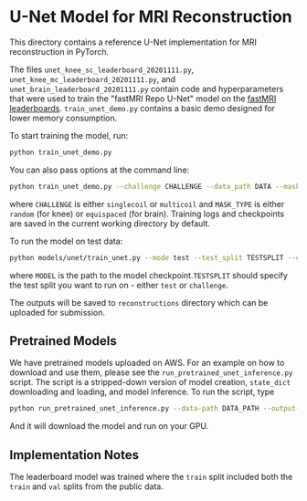 # U-Net Model for MRI Reconstruction

This directory contains a reference U-Net implementation for MRI reconstruction
in PyTorch.

The files `unet_knee_sc_leaderboard_20201111.py`,
`unet_knee_mc_leaderboard_20201111.py`, and
`unet_brain_leaderboard_20201111.py` contain code and hyperparameters that were
used to train the "fastMRI Repo U-Net" model on the
[fastMRI leaderboards](https://fastmri.org/leaderboards/).
`train_unet_demo.py` contains a basic demo designed for lower memory
consumption.

To start training the model, run:

```bash
python train_unet_demo.py
```

You can also pass options at the command line:

```bash
python train_unet_demo.py --challenge CHALLENGE --data_path DATA --mask_type MASK_TYPE
```

where `CHALLENGE` is either `singlecoil` or `multicoil` and `MASK_TYPE` is
either `random` (for knee) or `equispaced` (for brain). Training logs and
checkpoints are saved in the current working directory by default.

To run the model on test data:

```bash
python models/unet/train_unet.py --mode test --test_split TESTSPLIT --challenge CHALLENGE --data-path DATA --resume_from_checkpoint MODEL
```

where `MODEL` is the path to the model checkpoint.`TESTSPLIT` should specify
the test split you want to run on - either `test` or `challenge`.

The outputs will be saved to `reconstructions` directory which can be uploaded
for submission.

## Pretrained Models

We have pretrained models uploaded on AWS. For an example on how to download
and use them, please see the `run_pretrained_unet_inference.py` script. The
script is a stripped-down version of model creation, `state_dict` downloading
and loading, and model inference. To run the script, type

```bash
python run_pretrained_unet_inference.py --data-path DATA_PATH --output-path OUTPUT_PATH
```

And it will download the model and run on your GPU.

## Implementation Notes

The leaderboard model was trained where the `train` split included both the
`train` and `val` splits from the public data.
